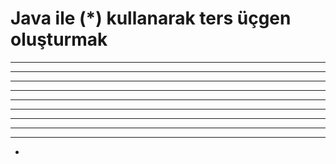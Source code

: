 # Java ile (*) kullanarak ters üçgen oluşturmak

*******************
*****************
***************
*************
*********** 
********* 
******* 
***** 
*** 
*